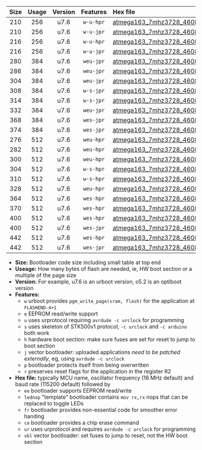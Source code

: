 |Size|Usage|Version|Features|Hex file|
|:-:|:-:|:-:|:-:|:--|
|210|256|u7.6|`w-u-hpr`|[atmega163_7mhz3728_460800bps_ur.hex](https://raw.githubusercontent.com/stefanrueger/urboot/main//atmega163_7mhz3728_460800bps_ur.hex)|
|210|256|u7.6|`w-u-jpr`|[atmega163_7mhz3728_460800bps_ur_vbl.hex](https://raw.githubusercontent.com/stefanrueger/urboot/main//atmega163_7mhz3728_460800bps_ur_vbl.hex)|
|216|256|u7.6|`w-u-hpr`|[atmega163_7mhz3728_460800bps_lednop_ur.hex](https://raw.githubusercontent.com/stefanrueger/urboot/main//atmega163_7mhz3728_460800bps_lednop_ur.hex)|
|216|256|u7.6|`w-u-jpr`|[atmega163_7mhz3728_460800bps_lednop_ur_vbl.hex](https://raw.githubusercontent.com/stefanrueger/urboot/main//atmega163_7mhz3728_460800bps_lednop_ur_vbl.hex)|
|280|384|u7.6|`weu-jpr`|[atmega163_7mhz3728_460800bps_ee_ur_vbl.hex](https://raw.githubusercontent.com/stefanrueger/urboot/main//atmega163_7mhz3728_460800bps_ee_ur_vbl.hex)|
|286|384|u7.6|`weu-jpr`|[atmega163_7mhz3728_460800bps_ee_lednop_ur_vbl.hex](https://raw.githubusercontent.com/stefanrueger/urboot/main//atmega163_7mhz3728_460800bps_ee_lednop_ur_vbl.hex)|
|304|384|u7.6|`weu-jpr`|[atmega163_7mhz3728_460800bps_ee_lednop_fr_ur_vbl.hex](https://raw.githubusercontent.com/stefanrueger/urboot/main//atmega163_7mhz3728_460800bps_ee_lednop_fr_ur_vbl.hex)|
|308|384|u7.6|`w-s-jpr`|[atmega163_7mhz3728_460800bps_vbl.hex](https://raw.githubusercontent.com/stefanrueger/urboot/main//atmega163_7mhz3728_460800bps_vbl.hex)|
|314|384|u7.6|`w-s-jpr`|[atmega163_7mhz3728_460800bps_lednop_vbl.hex](https://raw.githubusercontent.com/stefanrueger/urboot/main//atmega163_7mhz3728_460800bps_lednop_vbl.hex)|
|332|384|u7.6|`weu-jpr`|[atmega163_7mhz3728_460800bps_ee_lednop_fr_ce_ur_vbl.hex](https://raw.githubusercontent.com/stefanrueger/urboot/main//atmega163_7mhz3728_460800bps_ee_lednop_fr_ce_ur_vbl.hex)|
|368|384|u7.6|`wes-jpr`|[atmega163_7mhz3728_460800bps_ee_vbl.hex](https://raw.githubusercontent.com/stefanrueger/urboot/main//atmega163_7mhz3728_460800bps_ee_vbl.hex)|
|374|384|u7.6|`wes-jpr`|[atmega163_7mhz3728_460800bps_ee_lednop_vbl.hex](https://raw.githubusercontent.com/stefanrueger/urboot/main//atmega163_7mhz3728_460800bps_ee_lednop_vbl.hex)|
|276|512|u7.6|`weu-hpr`|[atmega163_7mhz3728_460800bps_ee_ur.hex](https://raw.githubusercontent.com/stefanrueger/urboot/main//atmega163_7mhz3728_460800bps_ee_ur.hex)|
|282|512|u7.6|`weu-hpr`|[atmega163_7mhz3728_460800bps_ee_lednop_ur.hex](https://raw.githubusercontent.com/stefanrueger/urboot/main//atmega163_7mhz3728_460800bps_ee_lednop_ur.hex)|
|300|512|u7.6|`weu-hpr`|[atmega163_7mhz3728_460800bps_ee_lednop_fr_ur.hex](https://raw.githubusercontent.com/stefanrueger/urboot/main//atmega163_7mhz3728_460800bps_ee_lednop_fr_ur.hex)|
|304|512|u7.6|`w-s-hpr`|[atmega163_7mhz3728_460800bps.hex](https://raw.githubusercontent.com/stefanrueger/urboot/main//atmega163_7mhz3728_460800bps.hex)|
|310|512|u7.6|`w-s-hpr`|[atmega163_7mhz3728_460800bps_lednop.hex](https://raw.githubusercontent.com/stefanrueger/urboot/main//atmega163_7mhz3728_460800bps_lednop.hex)|
|328|512|u7.6|`weu-hpr`|[atmega163_7mhz3728_460800bps_ee_lednop_fr_ce_ur.hex](https://raw.githubusercontent.com/stefanrueger/urboot/main//atmega163_7mhz3728_460800bps_ee_lednop_fr_ce_ur.hex)|
|364|512|u7.6|`wes-hpr`|[atmega163_7mhz3728_460800bps_ee.hex](https://raw.githubusercontent.com/stefanrueger/urboot/main//atmega163_7mhz3728_460800bps_ee.hex)|
|370|512|u7.6|`wes-hpr`|[atmega163_7mhz3728_460800bps_ee_lednop.hex](https://raw.githubusercontent.com/stefanrueger/urboot/main//atmega163_7mhz3728_460800bps_ee_lednop.hex)|
|400|512|u7.6|`wes-hpr`|[atmega163_7mhz3728_460800bps_ee_lednop_fr.hex](https://raw.githubusercontent.com/stefanrueger/urboot/main//atmega163_7mhz3728_460800bps_ee_lednop_fr.hex)|
|400|512|u7.6|`wes-jpr`|[atmega163_7mhz3728_460800bps_ee_lednop_fr_vbl.hex](https://raw.githubusercontent.com/stefanrueger/urboot/main//atmega163_7mhz3728_460800bps_ee_lednop_fr_vbl.hex)|
|442|512|u7.6|`wes-hpr`|[atmega163_7mhz3728_460800bps_ee_lednop_fr_ce.hex](https://raw.githubusercontent.com/stefanrueger/urboot/main//atmega163_7mhz3728_460800bps_ee_lednop_fr_ce.hex)|
|442|512|u7.6|`wes-jpr`|[atmega163_7mhz3728_460800bps_ee_lednop_fr_ce_vbl.hex](https://raw.githubusercontent.com/stefanrueger/urboot/main//atmega163_7mhz3728_460800bps_ee_lednop_fr_ce_vbl.hex)|

- **Size:** Bootloader code size including small table at top end
- **Useage:** How many bytes of flash are needed, ie, HW boot section or a multiple of the page size
- **Version:** For example, u7.6 is an urboot version, o5.2 is an optiboot version
- **Features:**
  + `w` urboot provides `pgm_write_page(sram, flash)` for the application at `FLASHEND-4+1`
  + `e` EEPROM read/write support
  + `u` uses urprotocol requiring `avrdude -c urclock` for programming
  + `s` uses skeleton of STK500v1 protocol; `-c urclock` and `-c arduino` both work
  + `h` hardware boot section: make sure fuses are set for reset to jump to boot section
  + `j` vector bootloader: uploaded applications *need to be patched externally*, eg, using `avrdude -c urclock`
  + `p` bootloader protects itself from being overwritten
  + `r` preserves reset flags for the application in the register R2
- **Hex file:** typically MCU name, oscillator frequency (16 MHz default) and baud rate (115200 default) followed by
  + `ee` bootloader supports EEPROM read/write
  + `lednop` "template" bootloader contains `mov rx,rx` nops that can be replaced to toggle LEDs
  + `fr` bootloader provides non-essential code for smoother error handing
  + `ce` bootloader provides a chip erase command
  + `ur` uses urprotocol and requires `avrdude -c urclock` for programming
  + `vbl` vector bootloader: set fuses to jump to reset, not the HW boot section
